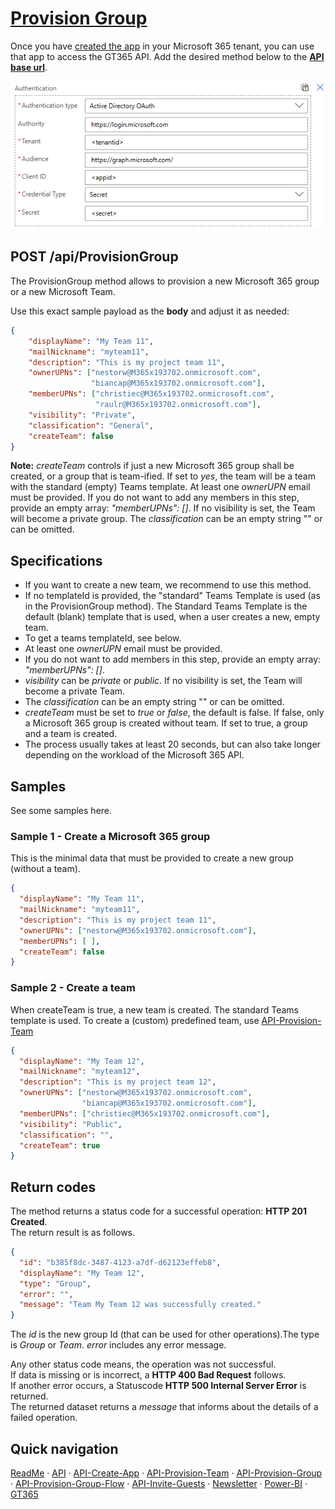 # [Provision Group](#provision-group)

Once you have [created the app](./API-create-app.md) in your Microsoft 365 tenant, you can use that app to access the GT365 API.
Add the desired method below to the **[API base url](./API.md)**.

[![link](./images/api-authentication.png)](./images/api-authentication.png "Click to enlarge")

## POST /api/ProvisionGroup

The ProvisionGroup method allows to provision a new Microsoft 365 group or a new Microsoft Team. 

Use this exact sample payload as the **body** and adjust it as needed:

~~~~json
{
    "displayName": "My Team 11",
    "mailNickname": "myteam11",
    "description": "This is my project team 11",
    "ownerUPNs": ["nestorw@M365x193702.onmicrosoft.com",
                  "biancap@M365x193702.onmicrosoft.com"],
    "memberUPNs": ["christiec@M365x193702.onmicrosoft.com",
                   "raulr@M365x193702.onmicrosoft.com"],    
    "visibility": "Private",
    "classification": "General",
    "createTeam": false
}
~~~~

**Note:** *createTeam* controls if just a new Microsoft 365 group shall be created, or a group that is team-ified. If set to *yes*, the team will be a team with the standard (empty) Teams template. At least one *ownerUPN* email must be provided. If you do not want to add any members in this step, provide an empty array: *"memberUPNs": []*. If no visibility is set, the Team will become a private group. The *classification* can be an empty string "" or can be omitted. 

## Specifications

- If you want to create a new team, we recommend to use this method.
- If no templateId is provided, the "standard" Teams Template is used (as in the ProvisionGroup method). The Standard Teams Template is the default (blank) template that is used, when a user creates a new, empty team.
- To get a teams templateId, see below.
- At least one *ownerUPN* email must be provided. 
- If you do not want to add members in this step, provide an empty array: *"memberUPNs": []*. 
- *visibility* can be *private* or *public*. If no visibility is set, the Team will become a private Team. 
- The *classification* can be an empty string "" or can be omitted.
- *createTeam* must be set to *true* or *false*, the default is false. If false, only a Microsoft 365 group is created without team. If set to true, a group and a team is created.
- The process usually takes at least 20 seconds, but can also take longer depending on the workload of the Microsoft 365 API.

## Samples

See some samples here.

### Sample 1 - Create a Microsoft 365 group

This is the minimal data that must be provided to create a new group (without a team).

~~~~json
{
  "displayName": "My Team 11",
  "mailNickname": "myteam11",
  "description": "This is my project team 11",
  "ownerUPNs": ["nestorw@M365x193702.onmicrosoft.com"],
  "memberUPNs": [ ],
  "createTeam": false
}
~~~~

### Sample 2 - Create a team

When createTeam is true, a new team is created. The standard Teams template is used. To create a (custom) predefined team, use [API-Provision-Team](./API-provision-team.md)

~~~~json
{
  "displayName": "My Team 12",
  "mailNickname": "myteam12",
  "description": "This is my project team 12",
  "ownerUPNs": ["nestorw@M365x193702.onmicrosoft.com",
                "biancap@M365x193702.onmicrosoft.com"],
  "memberUPNs": ["christiec@M365x193702.onmicrosoft.com"],    
  "visibility": "Public",
  "classification": "",
  "createTeam": true
}
~~~~

## Return codes

The method returns a status code for a successful operation: **HTTP 201 Created**.  
The return result is as follows. 

~~~~json
{
  "id": "b385f8dc-3487-4123-a7df-d62123effeb8",
  "displayName": "My Team 12",
  "type": "Group",
  "error": "",
  "message": "Team My Team 12 was successfully created."
}
~~~~

The *id* is the new group Id (that can be used for other operations).The  type is *Group* or *Team*. *error* includes any error message.

Any other status code means, the operation was not successful.  
If data is missing or is incorrect, a **HTTP 400 Bad Request** follows.  
If another error occurs, a Statuscode **HTTP 500 Internal Server Error** is returned.  
The returned dataset returns a *message* that informs about the details of a failed operation. 

## Quick navigation

[ReadMe](https://github.com/delegate365/GovernanceToolkit365/) &middot; [API](./API.md) &middot; [API-Create-App](./API-create-app.md) &middot; [API-Provision-Team](./API-provision-team.md) &middot; [API-Provision-Group](./API-provision-group.md) &middot; [API-Provision-Group-Flow](./API-provision-group-flow.md) &middot; [API-Invite-Guests](./API-invite-guest.md) &middot; [Newsletter](./newsletter.md) &middot; [Power-BI](./power-bi.md) &middot; [GT365](https://governancetoolkit365.com/)
